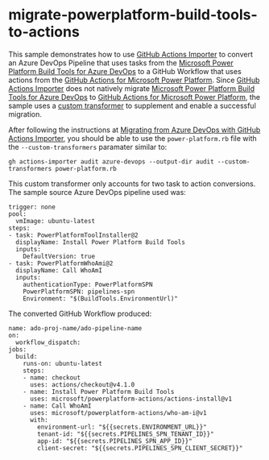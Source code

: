 # migrate-powerplatform-build-tools-to-actions

This sample demonstrates how to use [GitHub Actions Importer](https://docs.github.com/en/actions/migrating-to-github-actions/automated-migrations/automating-migration-with-github-actions-importer) to convert an Azure DevOps Pipeline that uses tasks from the [Microsoft Power Platform Build Tools for Azure DevOps](https://learn.microsoft.com/en-us/power-platform/alm/devops-build-tools) to a GitHub Workflow that uses actions from the [GitHub Actions for Microsoft Power Platform](https://learn.microsoft.com/en-us/power-platform/alm/devops-github-actions). Since [GitHub Actions Importer](https://docs.github.com/en/actions/migrating-to-github-actions/automated-migrations/automating-migration-with-github-actions-importer) does not natively migrate [Microsoft Power Platform Build Tools for Azure DevOps](https://learn.microsoft.com/en-us/power-platform/alm/devops-build-tools) to [GitHub Actions for Microsoft Power Platform](https://learn.microsoft.com/en-us/power-platform/alm/devops-github-actions), the sample uses a [custom transformer](https://docs.github.com/en/actions/migrating-to-github-actions/automated-migrations/extending-github-actions-importer-with-custom-transformers) to supplement and enable a successful migration.

After following the instructions at [Migrating from Azure DevOps with GitHub Actions Importer](https://docs.github.com/en/actions/migrating-to-github-actions/automated-migrations/migrating-from-azure-devops-with-github-actions-importer), you should be able to use the `power-platform.rb` file with the `--custom-transformers` paramater similar to:

`gh actions-importer audit azure-devops --output-dir audit --custom-transformers power-platform.rb`

This custom transformer only accounts for two task to action conversions.  The sample source Azure DevOps pipeline used was:

```
trigger: none
pool:
  vmImage: ubuntu-latest
steps:
- task: PowerPlatformToolInstaller@2
  displayName: Install Power Platform Build Tools
  inputs:
    DefaultVersion: true
- task: PowerPlatformWhoAmi@2
  displayName: Call WhoAmI
  inputs:
    authenticationType: PowerPlatformSPN
    PowerPlatformSPN: pipelines-spn
    Environment: "$(BuildTools.EnvironmentUrl)"
```

The converted GitHub Workflow produced:

```
name: ado-proj-name/ado-pipeline-name
on:
  workflow_dispatch:
jobs:
  build:
    runs-on: ubuntu-latest
    steps:
    - name: checkout
      uses: actions/checkout@v4.1.0
    - name: Install Power Platform Build Tools
      uses: microsoft/powerplatform-actions/actions-install@v1
    - name: Call WhoAmI
      uses: microsoft/powerplatform-actions/who-am-i@v1
      with:
        environment-url: "${{secrets.ENVIRONMENT_URL}}"
        tenant-id: "${{secrets.PIPELINES_SPN_TENANT_ID}}"
        app-id: "${{secrets.PIPELINES_SPN_APP_ID}}"
        client-secret: "${{secrets.PIPELINES_SPN_CLIENT_SECRET}}"
```